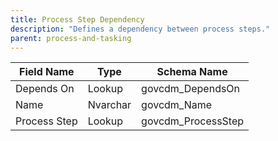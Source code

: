 ```yaml
---
title: Process Step Dependency
description: "Defines a dependency between process steps."
parent: process-and-tasking
---
```


| Field Name   | Type   | Schema Name           |
|--------------|--------|----------------------|
| Depends On   | Lookup | govcdm_DependsOn     |
| Name         | Nvarchar| govcdm_Name         |
| Process Step | Lookup | govcdm_ProcessStep   |
